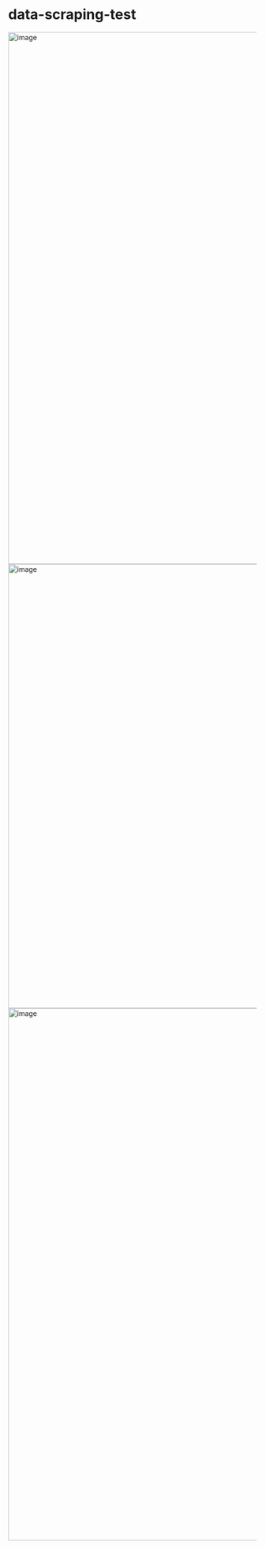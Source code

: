 # data-scraping-test

<img width="1919" height="1079" alt="image" src="https://github.com/user-attachments/assets/d27e4296-e048-4b51-8810-70dbcff5f11b" />

<img width="1600" height="901" alt="image" src="https://github.com/user-attachments/assets/9b68867e-c851-4a87-bd22-ab31f1f3400b" />

<img width="1920" height="1080" alt="image" src="https://github.com/user-attachments/assets/ffa95d07-f5f4-433e-88c5-79fc44f5ea73" />
